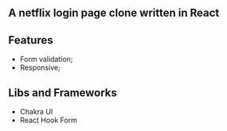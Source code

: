 ## A netflix login page clone written in React

## Features

- Form validation;
- Responsive;

## Libs and Frameworks

- Chakra UI
- React Hook Form
